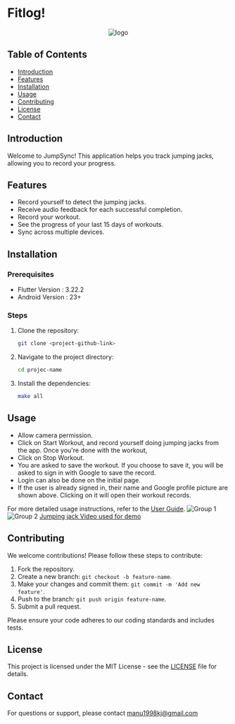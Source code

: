 # Fitlog!

<p align="center">
  <img src="https://github.com/user-attachments/assets/61067950-3e50-4869-b17e-f1b8d425f75d" alt="logo">
</p>

## Table of Contents

- [Introduction](#introduction)
- [Features](#features)
- [Installation](#installation)
- [Usage](#usage)
- [Contributing](#contributing)
- [License](#license)
- [Contact](#contact)

## Introduction

Welcome to JumpSync! This application helps you track jumping jacks, allowing you to record your progress.

## Features

- Record yourself to detect the jumping jacks.
- Receive audio feedback for each successful completion.
- Record your workout.
- See the progress of your last 15 days of workouts.
- Sync across multiple devices.

## Installation

### Prerequisites
- Flutter Version : 3.22.2
- Android Version : 23+ 

### Steps
1. Clone the repository:
   ```bash
   git clone <project-github-link>
   ```
2. Navigate to the project directory:
   ```bash
   cd projec-name
   ```
3. Install the dependencies:
   ```bash
   make all
   ```

## Usage
- Allow camera permission.
- Click on Start Workout, and record yourself doing jumping jacks from the app. Once you're done with the workout,
- Click on Stop Workout.
- You are asked to save the workout. If you choose to save it, you will be asked to sign in with Google to save the record.
- Login can also be done on the initial page.
- If the user is already signed in, their name and Google profile picture are shown above. Clicking on it will open their workout records.

For more detailed usage instructions, refer to the [User Guide](link-to-user-guide).
![Group 1](https://github.com/user-attachments/assets/14b3aa82-80b8-46f4-b286-f0ed29fbb5b1)
![Group 2](https://github.com/user-attachments/assets/49263100-231e-481c-bd09-576abc0e4bd4)
[Jumping jack Video used for demo](https://www.youtube.com/watch?v=sRDmKd5G8m4)

## Contributing

We welcome contributions! Please follow these steps to contribute:

1. Fork the repository.
2. Create a new branch: `git checkout -b feature-name`.
3. Make your changes and commit them: `git commit -m 'Add new feature'`.
4. Push to the branch: `git push origin feature-name`.
5. Submit a pull request.

Please ensure your code adheres to our coding standards and includes tests.

## License

This project is licensed under the MIT License - see the [LICENSE](LICENSE) file for details.

## Contact

For questions or support, please contact manu1998kj@gmail.com 
```
